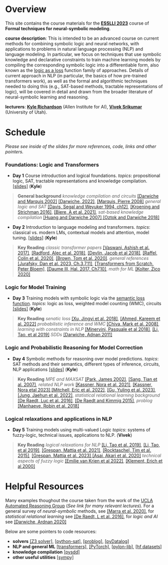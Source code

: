 Overview
==========
This site contains the course materials for  the [**ESSLLI 2023**](https://2023.esslli.eu/courses-workshops-accepted/course-information.html#1) course of **Formal techniques for neural-symbolic modeling**. 

**course description**: This is intended to be an advanced course on current methods for combining symbolic logic and neural networks, with applications to problems in natural language processing (NLP) and language modeling. In particular, we focus on techniques that use symbolic knowledge and declarative constraints to train machine learning models by compiling the corresponding symbolic logic into a differentiable form, also known as the [logic as a loss](https://arxiv.org/abs/2108.11451) function family of approaches. Details of current approach in NLP (in particular, the basics of how pre-trained transformers work), as well as the formal and algorithmic techniques needed to doing this (e.g., SAT-based methods, tractable representations of logic), will be covered in detail and drawn from the broader literature of neural-symbolic learning and reasoning.

**lecturers**:  [**Kyle Richardson**](https://www.krichardson.me/) (Allen Institute for AI), [**Vivek Srikumar**](https://svivek.com/) (University of Utah). 

Schedule
==========

*Please see inside of the slides for more references, code, links and other pointers.* 

### Foundations: Logic and Transformers

- **Day 1** Course introduction and logical foundations. *topics*: propositional logic, SAT, tractable representations and knowledge compilation. [[slides]](https://github.com/yakazimir/esslli_neural_symbolic/blob/main/slides/lecture1.pdf) (**Kyle**)
> **General background** *knowledge compilation and circuits* [[Darwiche and Marquis 2002]](https://www.jair.org/index.php/jair/article/view/10311) [[Darwiche, 2022]](https://arxiv.org/abs/2202.02942), [[Marquis, Pierre 2008]](https://www.cril.univ-artois.fr/~marquis/tutorialNotes-ECAI08-PMarquis.pdf) *general logic and SAT* [[Davis, Segal and Weyuker 1994, ch12]](https://www.lsm.cic.ipn.mx/wp-content/uploads/2019/11/Computability-Complexity-and-Languages-Fundamentals-of-Theoretical-Computer-Science.pdf), [[Kroening and Strichman 2016]](https://www.dcc.fc.up.pt/~nam/resources/VP22/Kroening-and-Strichman---2016---Decision-Procedures.pdf), [[Biere, A et al. 2021]](https://www.iospress.com/catalog/books/handbook-of-satisfiability-2), *sat-based knowledge compilation* [[Huang and Darwiche 2007]](https://www.jair.org/index.php/jair/article/view/10502),[[Oztok and Darwiche 2018]](https://www.jair.org/index.php/jair/article/view/11201) 

- **Day 2** Introduction to language modeling and transformers. *topics*: classical vs. modern LMs, contextual models and attention, model tuning. [[slides]](https://github.com/yakazimir/esslli_neural_symbolic/blob/main/slides/lecture2.pdf) (**Kyle**)
> **Key Reading** *classic transformer papers* [[Vaswani, Ashish et al. 2017]](https://proceedings.neurips.cc/paper_files/paper/2017/hash/3f5ee243547dee91fbd053c1c4a845aa-Abstract.html), [[Radford, Alec et al. 2018]](https://www.mikecaptain.com/resources/pdf/GPT-1.pdf), [[Devlin, Jacob et al 2018]](https://arxiv.org/abs/1810.04805), [[Raffel, Colin et al. 2020]](https://www.jmlr.org/papers/volume21/20-074/20-074.pdf), [[Brown, Tom et al. 2020]](https://proceedings.neurips.cc/paper_files/paper/2020/hash/1457c0d6bfcb4967418bfb8ac142f64a-Abstract.html?utm_medium=email&utm_source=transaction). *general references* [[Jurafsky, Dan et al. 2023, Ch.3,7,11]](https://web.stanford.edu/~jurafsky/slp3/), [[Transformers from Scratch, Peter Bloem]](https://peterbloem.nl/blog/transformers), [[Daume III, Hal. 2017, Ch7,10]](http://ciml.info/), *math for ML* [[Kolter, Zico 2020]](https://cs229.stanford.edu/summer2020/cs229-linalg.pdf)

### Logic for Model Training

- **Day 3** Training models with symbolic logic via the [semantic loss function](https://proceedings.mlr.press/v80/xu18h.html). *topics*: logic as loss, weighted model counting (WMC), circuits [[slides]](https://github.com/yakazimir/esslli_neural_symbolic/blob/main/slides/lecture3.pdf) (**Kyle**)
> **Key Reading** *senatic loss* [[Xu, Jingyi et al. 2018]](https://proceedings.mlr.press/v80/xu18h.html), [[Ahmed, Kareem et al. 2022]](https://arxiv.org/abs/2201.11250) *probabilistic inference and WMC* [[Chiva, Mark et al. 2008]](https://www.sciencedirect.com/science/article/pii/S0004370207001889), *learning with constraints in NLP* [[Minervini, Pasquale et al 2018]](https://arxiv.org/abs/1808.08609), [[Li, Tao, et al 2019]](https://arxiv.org/abs/1909.00126) *SDDs* [[Darwiche, Adnan 2011]](https://ai.dmi.unibas.ch/research/reading_group/darwiche-ijcai2011.pdf) 

### Logic and Probabilistic Reasoning for Model Correction

- **Day 4**  Symbolic methods for reasoning over model predictions. *topics*: SAT methods and their semantics, different types of inference, circuits, NLP applications [[slides]](https://github.com/yakazimir/esslli_neural_symbolic/blob/main/slides/lecture4.pdf) (**Kyle**)
> **Key Reading** *MPE and MAXSAT* [[Park, James 2002]](https://cdn.aaai.org/AAAI/2002/AAAI02-102.pdf), [[Sang, Tian et al. 2007]](https://henrykautz.com/papers/ijcai07-mpe-maxsat.pdf), *related NLP work* [[Kassner, Nora et al. 2021]](https://arxiv.org/abs/2109.14723), [[Kassner, Nora etal 2023]](https://arxiv.org/abs/2305.14250),[[Mitchell, Eric et al. 2022]](https://arxiv.org/abs/2211.11875), [[Gu, Yuling et al. 2023]](https://arxiv.org/abs/2212.10029), [[Jung, Jaehun et al. 2022]](https://arxiv.org/abs/2205.11822), *statistical relational learning background* [[De Raedt, Luc et al. 2016]](https://link.springer.com/book/10.1007/978-3-031-01574-8), [[De Raedt and Kimmig 2015]](https://link.springer.com/article/10.1007/s10994-015-5494-z), *problog* [[Manhaeve, Robin et al. 2018]](https://papers.nips.cc/paper/2018/hash/dc5d637ed5e62c36ecb73b654b05ba2a-Abstract.html)

### Logical relaxations and applications in NLP

- **Day 5** Training models using multi-valued Logic *topics*: systems of fuzzy-logic, technical issues, applications to NLP. (**Vivek**)
> **Key Reading** *logical relaxations for NLP* [[Li, Tao et al. 2019]](https://arxiv.org/abs/1906.06298), [[Li, Tao, et al 2019]](https://arxiv.org/abs/1909.00126), [[Grespan, Mattia et al. 2021]](https://arxiv.org/abs/2107.13646), [[Rocktaschel, Tim et al. 2015]](https://aclanthology.org/N15-1118.pdf), [[Grespan, Mattia et al. 2023]](https://aclanthology.org/2023.acl-long.654/),[[Asai, Akari et al. 2020]](https://arxiv.org/abs/2004.10157) *technical aspects of fuzzy logic* [[Emilie van Krien et al 2022]](https://www.sciencedirect.com/science/article/pii/S0004370221001533), [[Klement, Erich et al 2000]](https://www.goodreads.com/book/show/19993391-triangular-norms)

Helpful Resources 
==========

Many examples thoughout the course taken from the work of the [UCLA Automated Reasoning Group](https://www.youtube.com/@UCLA.Reasoning) (*See link for many relevant lectures*). For a general survey of *neural-symbolic* methods, see [[Marra et al. 2020]](https://arxiv.org/abs/2108.11451), for *statistical relational learning* see [[De Raedt, L et al. 2016]](https://link.springer.com/book/10.1007/978-3-031-01574-8), for *logic and AI* see [[Darwiche, Ardnan 2020]](https://dl.acm.org/doi/abs/10.1145/3375395.3389131)

Below are some pointers to code resources: 
- **solvers** [[Z3 solver]](https://github.com/Z3Prover/z3), [[python-sat]](https://pysathq.github.io/), [[problog]](https://github.com/ML-KULeuven/problog), [[pyDatalog]](https://github.com/pcarbonn/pyDatalog)
- **NLP and general ML** [[transformers]](https://github.com/huggingface/transformers), [[PyTorch]](https://pytorch.org/), [[pylon-lib]](https://github.com/pylon-lib/pylon), [[hf datasets]](https://huggingface.co/docs/datasets/index)
- **knowledge compilation** [[pysdd]](https://github.com/wannesm/PySDD) 
- **other useful utilities** [[sympy]](https://www.sympy.org/en/index.html)

